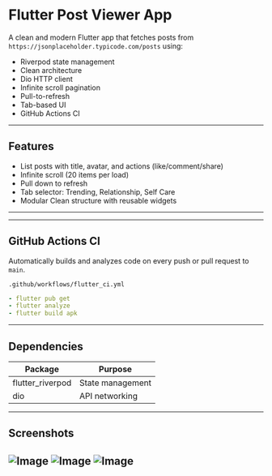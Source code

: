 #  Flutter Post Viewer App

A clean and modern Flutter app that fetches posts from `https://jsonplaceholder.typicode.com/posts` using:
-  Riverpod state management
-  Clean architecture
-  Dio HTTP client
-  Infinite scroll pagination
-  Pull-to-refresh
-  Tab-based UI
-  GitHub Actions CI

---

## Features

- List posts with title, avatar, and actions (like/comment/share)
- Infinite scroll (20 items per load)
- Pull down to refresh
- Tab selector: Trending, Relationship, Self Care
- Modular Clean structure with reusable widgets

---



---

##  GitHub Actions CI

Automatically builds and analyzes code on every push or pull request to `main`.

 `.github/workflows/flutter_ci.yml`

```yaml
- flutter pub get
- flutter analyze
- flutter build apk
```

---

##  Dependencies

| Package         | Purpose                      |
|----------------|------------------------------|
| flutter_riverpod | State management            |
| dio             | API networking               |

---

## Screenshots
![Image](https://github.com/user-attachments/assets/b4fb4e49-fcf1-4162-9051-d5c24d319573)
![Image](https://github.com/user-attachments/assets/823b1cbe-1528-4983-b453-3cf42a5e7169)
![Image](https://github.com/user-attachments/assets/49607361-689c-4877-8314-1f41b7997f81)
---
